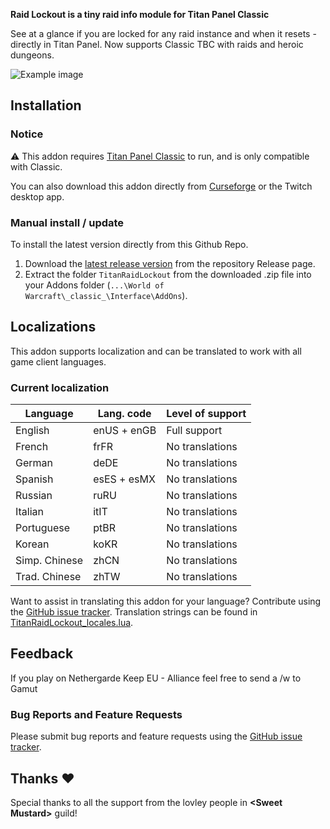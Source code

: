 **Raid Lockout is a tiny raid info module for Titan Panel Classic**

See at a glance if you are locked for any raid instance and when it resets - directly in Titan Panel.
Now supports Classic TBC with raids and heroic dungeons.

![Example image](http://obstrom.com/github/raidlockout/readme2.jpg)

## Installation
### Notice
:warning: This addon requires [Titan Panel Classic](https://www.curseforge.com/wow/addons/titan-panel-classic) to run, and is only compatible with Classic. 

You can also download this addon directly from [Curseforge](https://www.curseforge.com/wow/addons/titan-panel-classic-raid-lockout) or the Twitch desktop app.

### Manual install / update
To install the latest version directly from this Github Repo.
1. Download the [latest release version](https://github.com/obstrom/TitanRaidLockout/releases/latest) from the repository Release page.
2. Extract the folder ```TitanRaidLockout``` from the downloaded .zip file into your Addons folder (```...\World of Warcraft\_classic_\Interface\AddOns```).

## Localizations
This addon supports localization and can be translated to work with all game client languages.

### Current localization
| Language | Lang. code | Level of support |
| -------- | ------------- | ------------- |
| English | enUS + enGB | Full support |
| French  | frFR | No translations |
| German  | deDE | No translations |
| Spanish  | esES + esMX | No translations |
| Russian  | ruRU | No translations |
| Italian  | itIT | No translations |
| Portuguese  | ptBR | No translations |
| Korean  | koKR  | No translations |
| Simp. Chinese | zhCN  | No translations |
| Trad. Chinese | zhTW  | No translations |

Want to assist in translating this addon for your language? Contribute using the [GitHub issue tracker](https://github.com/obstrom/TitanRaidLockout/issues).
Translation strings can be found in [TitanRaidLockout_locales.lua](https://github.com/obstrom/TitanRaidLockout/blob/master/TitanRaidLockout_locales.lua).

## Feedback
If you play on Nethergarde Keep EU - Alliance feel free to send a /w to Gamut
### Bug Reports and Feature Requests
Please submit bug reports and feature requests using the [GitHub issue tracker](https://github.com/obstrom/TitanRaidLockout/issues).
  
## Thanks :heart:
Special thanks to all the support from the lovley people in **\<Sweet Mustard\>** guild!
